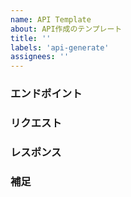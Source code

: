 ```yaml
---
name: API Template
about: API作成のテンプレート
title: ''
labels: 'api-generate'
assignees: ''
---
```


### エンドポイント
<!-- 例:
POST /users/:userId/profile
 -->

### リクエスト
<!-- リクエストパラメータを指定 大体でわかる  -->
<!-- 例:bio, avatar, birthDate, location -->



### レスポンス
<!-- 返却するフィールドを指定（Prismaスキーマを参照するので大体でわかる） -->
<!-- 例:  id, bio, avatar, birthDate, location, userId, createdAt, updatedAt -->



### 補足
<!-- 認証要件や特記事項があれば記載 -->
